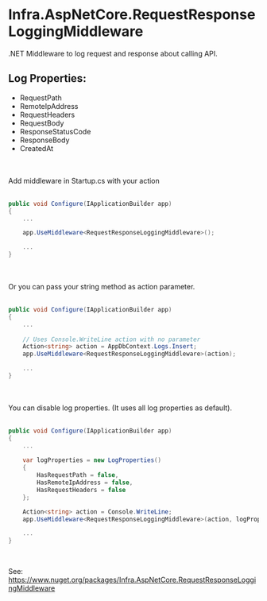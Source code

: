 # Infra.AspNetCore.RequestResponseLoggingMiddleware

.NET Middleware to log request and response about calling API.


## Log Properties:
* RequestPath
* RemoteIpAddress
* RequestHeaders
* RequestBody
* ResponseStatusCode
* ResponseBody
* CreatedAt

<br>


<br>
Add middleware in Startup.cs with your action

<br>
<br>

```csharp
public void Configure(IApplicationBuilder app)
{
    ...

    app.UseMiddleware<RequestResponseLoggingMiddleware>();

    ...
}
```
<br>

<br>
Or you can pass your string method as action parameter.
<br>
<br>

```csharp
public void Configure(IApplicationBuilder app)
{
    ...
    
    // Uses Console.WriteLine action with no parameter
    Action<string> action = AppDbContext.Logs.Insert;
    app.UseMiddleware<RequestResponseLoggingMiddleware>(action);

    ...
}
```
<br>

<br>
You can disable log properties. (It uses all log properties as default).
<br>
<br>

```csharp
public void Configure(IApplicationBuilder app)
{
    ...
    
    var logProperties = new LogProperties()
    {
        HasRequestPath = false,
        HasRemoteIpAddress = false,
        HasRequestHeaders = false
    };

    Action<string> action = Console.WriteLine;
    app.UseMiddleware<RequestResponseLoggingMiddleware>(action, logProperties);

    ...
}
```
<br>


See: https://www.nuget.org/packages/Infra.AspNetCore.RequestResponseLoggingMiddleware
